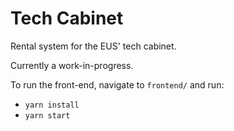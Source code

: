 # Tech Cabinet

Rental system for the EUS' tech cabinet.

Currently a work-in-progress.

To run the front-end, navigate to `frontend/` and run:

- `yarn install`
- `yarn start`
